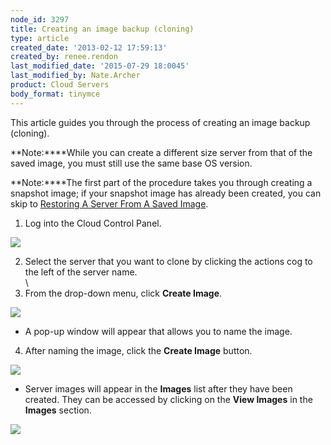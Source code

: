 ```yaml
---
node_id: 3297
title: Creating an image backup (cloning)
type: article
created_date: '2013-02-12 17:59:13'
created_by: renee.rendon
last_modified_date: '2015-07-29 18:0045'
last_modified_by: Nate.Archer
product: Cloud Servers
body_format: tinymce
---
```


This article guides you through the process of creating an image backup
(cloning).

**Note:****While you can create a different size server from that of the
saved image, you must still use the same base OS version. 

**Note:****The first part of the procedure takes you through creating a
snapshot image; if your snapshot image has already been created, you can
skip to [Restoring A Server From A Saved Image](#A).

1. Log into the Cloud Control Panel.

![](http://c15149618.r18.cf2.rackcdn.com/1.png)

 

2. Select the server that you want to clone by clicking the actions cog
to the left of the server name.\
 \
 3. From the drop-down menu, click **Create Image**.

 

![](http://c15149618.r18.cf2.rackcdn.com/3B.png)   

-   A pop-up window will appear that allows you to name the image.

 

4. After naming the image, click the **Create Image** button.

![](/knowledge_center/sites/default/files/field/image/Feb%2012%20-%20Create%20image_2.png)

 

-   Server images will appear in the **Images** list after they have
    been created. They can be accessed by clicking on the **View
    Images** in the **Images** section.

![](/knowledge_center/sites/default/files/field/image/Feb%2012%20-%20View%20Images.png)

 

